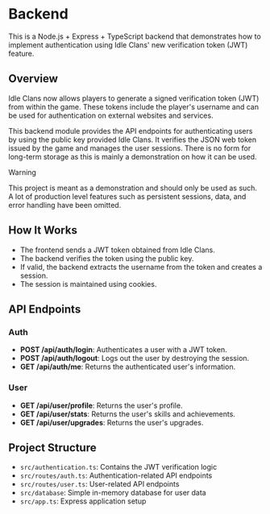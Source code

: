 # Backend

This is a Node.js + Express + TypeScript backend that demonstrates how to implement authentication using 
Idle Clans' new verification token (JWT) feature.

## Overview

Idle Clans now allows players to generate a signed verification token (JWT) from within the game. These tokens 
include the player's username and can be used for authentication on external websites and services.

This backend module provides the API endpoints for authenticating users by using the public key provided Idle Clans. 
It verifies the JSON web token issued by the game and manages the user sessions. There is no form for long-term
storage as this is mainly a demonstration on how it can be used.

> [!WARNING]
> This project is meant as a demonstration and should only be used as such. A lot of production level features
> such as persistent sessions, data, and error handling have been omitted.

## How It Works

- The frontend sends a JWT token obtained from Idle Clans.
- The backend verifies the token using the public key.
- If valid, the backend extracts the username from the token and creates a session.
- The session is maintained using cookies.

## API Endpoints

### Auth
- **POST /api/auth/login**: Authenticates a user with a JWT token.
- **POST /api/auth/logout**: Logs out the user by destroying the session.
- **GET /api/auth/me**: Returns the authenticated user's information.
### User
- **GET /api/user/profile**: Returns the user's profile.
- **GET /api/user/stats**: Returns the user's skills and achievements.
- **GET /api/user/upgrades**: Returns the user's upgrades.

## Project Structure

- `src/authentication.ts`: Contains the JWT verification logic
- `src/routes/auth.ts`: Authentication-related API endpoints
- `src/routes/user.ts`: User-related API endpoints
- `src/database`: Simple in-memory database for user data
- `src/app.ts`: Express application setup